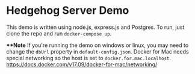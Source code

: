 # Hedgehog Server Demo

This demo is written using node.js, express.js and Postgres. To run, just clone the repo and run `docker-compose up`.

<b>**Note</b> If you're running the demo on windows or linux, you may need to change the `dbUrl` property in `default-config.json`. Docker for Mac needs special networking so the host is set to `docker.for.mac.localhost`. https://docs.docker.com/v17.09/docker-for-mac/networking/
